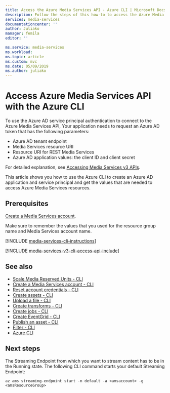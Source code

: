 ```yaml
---
title: Access the Azure Media Services API - Azure CLI | Microsoft Docs
description: Follow the steps of this how-to to access the Azure Media Services API.
services: media-services
documentationcenter: ''
author: Juliako
manager: femila
editor: ''

ms.service: media-services
ms.workload: 
ms.topic: article
ms.custom: mvc
ms.date: 05/09/2019
ms.author: juliako
---
```


# Access Azure Media Services API with the Azure CLI
 
To use the Azure AD service principal authentication to connect to the Azure Media Services API, Your application needs to request an Azure AD token that has the following parameters:

* Azure AD tenant endpoint
* Media Services resource URI
* Resource URI for REST Media Services
* Azure AD application values: the client ID and client secret

For detailed explanation, see [Accessing Media Services v3 APIs](media-services-apis-overview.md#accessing-the-azure-media-services-api).

This article shows you how to use the Azure CLI to create an Azure AD application and service principal and get the values that are needed to access Azure Media Services resources.

## Prerequisites 

[Create a Media Services account](create-account-cli-how-to.md).

Make sure to remember the values that you used for the resource group name and Media Services account name.
 
[!INCLUDE [media-services-cli-instructions](../../../includes/media-services-cli-instructions.md)]

[!INCLUDE [media-services-v3-cli-access-api-include](../../../includes/media-services-v3-cli-access-api-include.md)]

## See also

- [Scale Media Reserved Units - CLI](media-reserved-units-cli-how-to.md)
- [Create a Media Services account - CLI](./scripts/cli-create-account.md) 
- [Reset account credentials - CLI](./scripts/cli-reset-account-credentials.md)
- [Create assets - CLI](./scripts/cli-create-asset.md)
- [Upload a file - CLI](./scripts/cli-upload-file-asset.md)
- [Create transforms - CLI](./scripts/cli-create-transform.md)
- [Create jobs - CLI](./scripts/cli-create-jobs.md)
- [Create EventGrid - CLI](./scripts/cli-create-event-grid.md)
- [Publish an asset - CLI](./scripts/cli-publish-asset.md)
- [Filter - CLI](filters-dynamic-manifest-cli-howto.md)
- [Azure CLI](https://docs.microsoft.com/cli/azure/ams?view=azure-cli-latest)

## Next steps

The Streaming Endpoint from which you want to stream content has to be in the Running state. The following CLI command starts your default Streaming Endpoint:

`az ams streaming-endpoint start -n default -a <amsaccount> -g <amsResourceGroup>`

